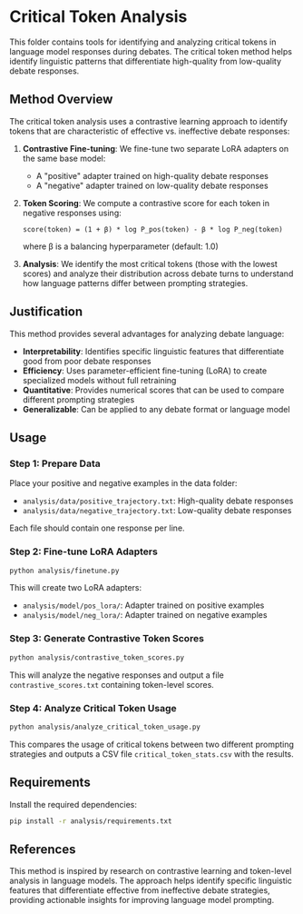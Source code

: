 # Critical Token Analysis

This folder contains tools for identifying and analyzing critical tokens in language model responses during debates. The critical token method helps identify linguistic patterns that differentiate high-quality from low-quality debate responses.

## Method Overview

The critical token analysis uses a contrastive learning approach to identify tokens that are characteristic of effective vs. ineffective debate responses:

1. **Contrastive Fine-tuning**: We fine-tune two separate LoRA adapters on the same base model:
   - A "positive" adapter trained on high-quality debate responses
   - A "negative" adapter trained on low-quality debate responses

2. **Token Scoring**: We compute a contrastive score for each token in negative responses using:
   ```
   score(token) = (1 + β) * log P_pos(token) - β * log P_neg(token)
   ```
   where β is a balancing hyperparameter (default: 1.0)

3. **Analysis**: We identify the most critical tokens (those with the lowest scores) and analyze their distribution across debate turns to understand how language patterns differ between prompting strategies.

## Justification

This method provides several advantages for analyzing debate language:

- **Interpretability**: Identifies specific linguistic features that differentiate good from poor debate responses
- **Efficiency**: Uses parameter-efficient fine-tuning (LoRA) to create specialized models without full retraining
- **Quantitative**: Provides numerical scores that can be used to compare different prompting strategies
- **Generalizable**: Can be applied to any debate format or language model

## Usage

### Step 1: Prepare Data

Place your positive and negative examples in the data folder:
- `analysis/data/positive_trajectory.txt`: High-quality debate responses
- `analysis/data/negative_trajectory.txt`: Low-quality debate responses

Each file should contain one response per line.

### Step 2: Fine-tune LoRA Adapters

```bash
python analysis/finetune.py
```

This will create two LoRA adapters:
- `analysis/model/pos_lora/`: Adapter trained on positive examples
- `analysis/model/neg_lora/`: Adapter trained on negative examples

### Step 3: Generate Contrastive Token Scores

```bash
python analysis/contrastive_token_scores.py
```

This will analyze the negative responses and output a file `contrastive_scores.txt` containing token-level scores.

### Step 4: Analyze Critical Token Usage

```bash
python analysis/analyze_critical_token_usage.py
```

This compares the usage of critical tokens between two different prompting strategies and outputs a CSV file `critical_token_stats.csv` with the results.

## Requirements

Install the required dependencies:

```bash
pip install -r analysis/requirements.txt
```

## References

This method is inspired by research on contrastive learning and token-level analysis in language models. The approach helps identify specific linguistic features that differentiate effective from ineffective debate strategies, providing actionable insights for improving language model prompting.